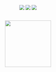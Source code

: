 <p align="center">
  <a href="https://discord.com/users/791218733502038026"><img src="https://img.shields.io/badge/NUFRAIN%20-7289DA.svg?&style=for-the-badge&logo=discord&logoColor=white"></a>
  <a href="https://github.com/nufrain"><img src="https://img.shields.io/badge/NUFRAIN%20-1d202b.svg?&style=for-the-badge&logo=github&logoColor=white"></a>
 <a href="https://www.instagram.com/nufrain" target"blank_"><img src="https://img.shields.io/badge/NUFRAIN%20-DC3175.svg?&style=for-the-badge&logo=instagram&logoColor=white">
</p>

<div align="center">
  <br>
  <img src="https://github-readme-stats.vercel.app/api?username=nufrain&show_icons=true&theme=dark&hide_border=true" width="%100" height="150px">
  <br><br>
</div>


